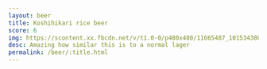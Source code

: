 ```yaml
---
layout: beer
title: Koshihikari rice beer
score: 6
img: https://scontent.xx.fbcdn.net/v/t1.0-0/p480x480/11665487_10153438037018745_87412937068060294_n.jpg?oh=6e4b7e628a94f471b975c4e26235cb60&oe=58712350
desc: Amazing how similar this is to a normal lager
permalink: /beer/:title.html
---
```

